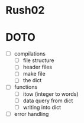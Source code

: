 # Rush02


# DOTO
- [ ] compilations
  - [ ] file structure
  - [ ] header files
  - [ ] make file
  - [ ] the dict
- [ ] functions
  - [ ] itow (integer to words)
  - [ ] data query from dict
  - [ ] writing into dict
- [ ] error handling